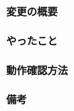 # 変更の概要

<!-- やったことを 1 行程度でまとめる (チケットタイトルと被ってても OK) -->

# やったこと

<!-- 個人の趣味で自由に書く -->

# 動作確認方法

<!-- どのように PR 差分の動作を確認したかを書く -->

# 備考

<!-- DB をいじる場合など、影響範囲が大きいときはその旨を書く

この PR についての課題や、議論したいことがあればここに書く -->

